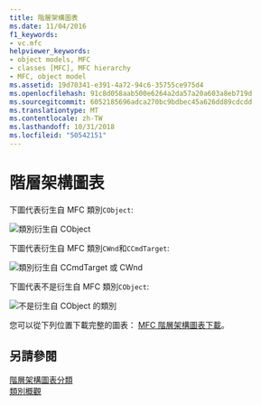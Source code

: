```yaml
---
title: 階層架構圖表
ms.date: 11/04/2016
f1_keywords:
- vc.mfc
helpviewer_keywords:
- object models, MFC
- classes [MFC], MFC hierarchy
- MFC, object model
ms.assetid: 19d70341-e391-4a72-94c6-35755ce975d4
ms.openlocfilehash: 91c8d058aab500e6264a2da57a20a603a8eb719d
ms.sourcegitcommit: 6052185696adca270bc9bdbec45a626dd89cdcdd
ms.translationtype: MT
ms.contentlocale: zh-TW
ms.lasthandoff: 10/31/2018
ms.locfileid: "50542151"
---
```

# <a name="hierarchy-chart"></a>階層架構圖表

下圖代表衍生自 MFC 類別`CObject`:

![類別衍生自 CObject](../mfc/media/mfc_heirarchy_chart1of3.png "mfc_heirarchy_chart1of3")

下圖代表衍生自 MFC 類別`CWnd`和`CCmdTarget`:

![類別衍生自 CCmdTarget 或 CWnd](../mfc/media/mfc_heirarchy_chart2of3.png "mfc_heirarchy_chart2of3")

下圖代表不是衍生自 MFC 類別`CObject`:

![不是衍生自 CObject 的類別](../mfc/media/mfc_heirarchy_chart3of3.png "mfc_heirarchy_chart3of3")

您可以從下列位置下載完整的圖表： [MFC 階層架構圖表下載](https://aka.ms/hxgg8e)。

## <a name="see-also"></a>另請參閱

[階層架構圖表分類](../mfc/hierarchy-chart-categories.md)<br/>
[類別概觀](../mfc/class-library-overview.md)

